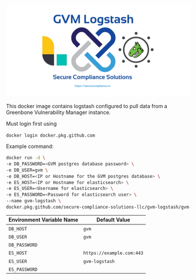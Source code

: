 ![GVM Logstash Logo](https://github.com/SCS-Labs/Images/raw/main/GVM%20Logstash.png)

This docker image contains logstash configured to pull data from a Greenbone Vulnerability Manager instance.

Must login first using

```docker login docker.pkg.github.com```

Example command:

```sh
docker run -d \
-e DB_PASSWORD=<GVM postgres database password> \
-e DB_USER=gvm \
-e DB_HOST=<IP or Hostname for the GVM postgres database> \
-e ES_HOST=<IP or Hostname for elasticsearch> \
-e ES_USER=<Username for elasticsearch> \
-e ES_PASSWORD=<Password for elasticsearch user> \
--name gvm-logstash \
docker.pkg.github.com/secure-compliance-solutions-llc/gvm-logstash/gvm-logstash:master
```



| Environment Variable Name | Default Value           |
| ------------------------- | ----------------------- |
| `DB_HOST`                   | `gvm`                     |
| `DB_USER`                   | `gvm`                     |
| `DB_PASSWORD`               |                         |
| `ES_HOST`                   | `https://example.com:443` |
| `ES_USER`                   | `gvm-logstash `           |
| `ES_PASSWORD`               |                         |
